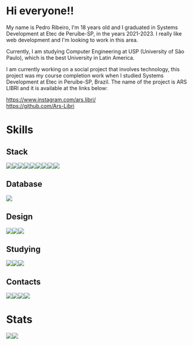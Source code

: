 # Hi everyone!!
My name is Pedro Ribeiro, I'm 18 years old and I graduated in Systems Development at Etec de Peruíbe-SP, in the years 2021-2023. I really like web development and I'm looking to work in this area.

Currently, I am studying Computer Engineering at USP (University of São Paulo), which is the best University in Latin America.

I am currently working on a social project that involves technology, this project was my course completion work when I studied Systems Development at Etec in Peruíbe-SP, Brazil. The name of the project is ARS LIBRI and it is available at the links below:

https://www.instagram.com/ars.libri/
<br/>
https://github.com/Ars-Libri

# Skills

## Stack

<div style="display:flex;">
    <img src="https://img.shields.io/badge/HTML5-E34F26?style=for-the-badge&logo=html5&logoColor=white"/>
    <img src="https://img.shields.io/badge/CSS3-1572B6?style=for-the-badge&logo=css3&logoColor=white"/>
    <img src="https://img.shields.io/badge/JavaScript-323330?style=for-the-badge&logo=javascript&logoColor=F7DF1E"/>
    <img src="https://img.shields.io/badge/json-5E5C5C?style=for-the-badge&logo=json&logoColor=white"/>
    <img src="https://img.shields.io/badge/C%23-239120?style=for-the-badge&logo=c-sharp&logoColor=white"/>
    <img src="https://img.shields.io/badge/PHP-777BB4?style=for-the-badge&logo=php&logoColor=white"/>
    <img src="https://img.shields.io/badge/react-%2320232a.svg?style=for-the-badge&logo=react&logoColor=%2361DAFB"/>
    <img src="https://img.shields.io/badge/vite-%23646CFF.svg?style=for-the-badge&logo=vite&logoColor=white"/>
    <img src="https://img.shields.io/badge/tailwindcss-%2338B2AC.svg?style=for-the-badge&logo=tailwind-css&logoColor=white"/>
</div>

## Database
<div style="display:flex;">
    <img src="https://img.shields.io/badge/MySQL-005C84?style=for-the-badge&logo=mysql&logoColor=white"/>
</div>


## Design
<div style="display:flex;">
    <img src="https://img.shields.io/badge/Adobe%20Photoshop-31A8FF?style=for-the-badge&logo=Adobe%20Photoshop&logoColor=black"/>
    <img src="https://img.shields.io/badge/Adobe%20Illustrator-FF9A00?style=for-the-badge&logo=adobe%20illustrator&logoColor=white"/>
    <img src="https://img.shields.io/badge/Canva-%2300C4CC.svg?&style=for-the-badge&logo=Canva&logoColor=white"/>
</div>


## Studying
<div style="display:flex;">
    <img src="https://img.shields.io/badge/React-20232A?style=for-the-badge&logo=react&logoColor=61DAFB"/>
    <img src="https://img.shields.io/badge/React_Native-20232A?style=for-the-badge&logo=react&logoColor=61DAFB"/>
    <img src="https://img.shields.io/badge/Node%20js-339933?style=for-the-badge&logo=nodedotjs&logoColor=white"/>
</div>



## Contacts
<div style="display:flex;">
    <a href=""><img src="https://img.shields.io/badge/Gmail-D14836?style=for-the-badge&logo=gmail&logoColor=white"/></a>
    <a href="https://instagram.com/pedrol.js"><img src="https://img.shields.io/badge/Instagram-E4405F?style=for-the-badge&logo=instagram&logoColor=white"/></a>
    <a href="https://twitter.com/PedroLu96520014"><img src="https://img.shields.io/badge/X-000000?style=for-the-badge&logo=x&logoColor=white"/></a>
    <a href="https://www.linkedin.com/in/pedro-ribeiro-abaa0b293/"><img src="https://img.shields.io/badge/LinkedIn-0077B5?style=for-the-badge&logo=linkedin&logoColor=white"/></a>
</div>


# Stats
<div style="display: flex; text-align: center;">
    <img src="https://github-readme-stats.vercel.app/api?username=furPedroRibeiro&show_icons=true&count_private=true&hide_border=true&title_color=000&icon_color=000&text_color=000&bg_color=fff"/>
    <img src="https://github-readme-stats.vercel.app/api/top-langs/?username=furPedroRibeiro&layout=compact&hide_border=true&title_color=000&text_color=000&bg_color=fff"/>
</div>



   

